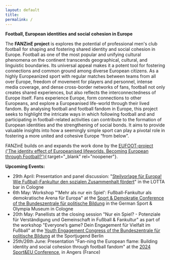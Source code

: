 ```yaml
---
layout: default
title:  
permalink: /
---
```


**Football, European identities and social cohesion in Europe**

The **FANZinE project** is explores the potential of professional men's club football for shaping and fostering shared identity and social cohesion in Europe. Football as one of the most popular and unifying cultural phenomena on the continent transcends geographical, cultural, and linguistic boundaries. Its universal appeal makes it a potent tool for fostering connections and common ground among diverse European citizens. As a highly Europeanized sport with regular matches between teams from all over Europe, freedom of movement for players and personnel, intense media coverage, and dense cross-border networks of fans, football not only creates shared experiences, but also reflects the interconnectedness of Europe itself. Fans experience Europe, form connections to other Europeans, and explore a Europeanised life-world through their lived fandom. By analysing football and football fandom in Europe, this project seeks to highlight the intricate ways in which following football and and participating in football-related activities can contribute to the formation of European identities and the strengthening of social bonds. It aims to provide valuable insights into how a seemingly simple sport can play a pivotal role in fostering a more united and cohesive Europe “from below”.

FANZinE builds on and expands the work done by the [EUFOOT-project ('The identity effect of Europeanised lifeworlds. Becoming European through Football?')](https://eufoot.github.io/){:target="_blank" rel="noopener"}.

**Upcoming Events:**

-   29th April: Presentation and panel discussion: "[Steilvorlage für Europa! Wie Fußball-Fankultur den sozialen Zusammenhalt fördert](https://www.lotta-koeln.de/event-details/vortrag-podiumsdiskussion-steilvorlage-fur-europa-wie-fussball-fankultur-den-sozialen-zusammenhalt-fordert)" in the LOTTA bar in Cologne
-   6th May: Workshop "'Mehr als nur ein Spiel': Fußball-Fankultur als demokratische Arena für Europa" at the [Sport & Demokratie Conference of the Bundeszentrale für politische Bildung](https://www.bpb.de/veranstaltungen/veranstaltungskalender/546474/sport-und-demokratie/) in the German Sport & Olympia Museum in Cologne
-   20th May: Panellists at the closing session "Nur ein Spiel? - Potenziale für Verständigung und Gemeinschaft in Fußball & Fankultur" as part of the workshop "Everyone’s game? Dein Engagement für Vielfalt im Fußball" at the [Youth Engagement Congress of the Bundeszentrale für politische Bildung](https://www.bpb.de/veranstaltungen/reihen/juko/523930/jugendengagementkongress-2024/) at the Sportjugend Berlin
- 25th/26th June: Presentation "Fan-ning the European flame: Building identity and social cohesion through football fandom" at the [2024 Sport&EU Conference](https://www.sportandeu.com/2024-conference), in Angers (France)
